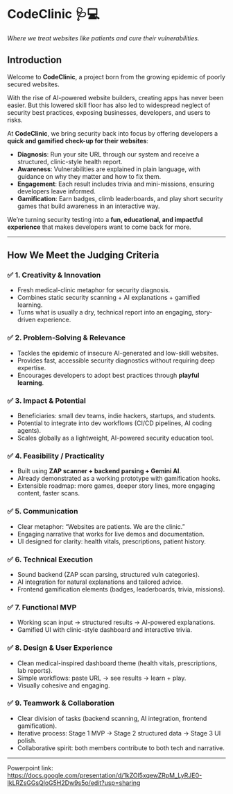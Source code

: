 # **CodeClinic** 🩺💻

*Where we treat websites like patients and cure their vulnerabilities.*

## **Introduction**

Welcome to **CodeClinic**, a project born from the growing epidemic of poorly secured websites.

With the rise of AI-powered website builders, creating apps has never been easier. But this lowered skill floor has also led to widespread neglect of security best practices, exposing businesses, developers, and users to risks.

At **CodeClinic**, we bring security back into focus by offering developers a **quick and gamified check-up for their websites**:

* **Diagnosis**: Run your site URL through our system and receive a structured, clinic-style health report.
* **Awareness**: Vulnerabilities are explained in plain language, with guidance on why they matter and how to fix them.
* **Engagement**: Each result includes trivia and mini-missions, ensuring developers leave informed.
* **Gamification**: Earn badges, climb leaderboards, and play short security games that build awareness in an interactive way.

We’re turning security testing into a **fun, educational, and impactful experience** that makes developers want to come back for more.

---

## **How We Meet the Judging Criteria**

### ✅ **1. Creativity & Innovation**

* Fresh medical-clinic metaphor for security diagnosis.
* Combines static security scanning + AI explanations + gamified learning.
* Turns what is usually a dry, technical report into an engaging, story-driven experience.

### ✅ **2. Problem-Solving & Relevance**

* Tackles the epidemic of insecure AI-generated and low-skill websites.
* Provides fast, accessible security diagnostics without requiring deep expertise.
* Encourages developers to adopt best practices through **playful learning**.

### ✅ **3. Impact & Potential**

* Beneficiaries: small dev teams, indie hackers, startups, and students.
* Potential to integrate into dev workflows (CI/CD pipelines, AI coding agents).
* Scales globally as a lightweight, AI-powered security education tool.

### ✅ **4. Feasibility / Practicality**

* Built using **ZAP scanner + backend parsing + Gemini AI**.
* Already demonstrated as a working prototype with gamification hooks.
* Extensible roadmap: more games, deeper story lines, more engaging content, faster scans.

### ✅ **5. Communication**

* Clear metaphor: “Websites are patients. We are the clinic.”
* Engaging narrative that works for live demos and documentation.
* UI designed for clarity: health vitals, prescriptions, patient history.

### ✅ **6. Technical Execution**

* Sound backend (ZAP scan parsing, structured vuln categories).
* AI integration for natural explanations and tailored advice.
* Frontend gamification elements (badges, leaderboards, trivia, missions).

### ✅ **7. Functional MVP**

* Working scan input → structured results → AI-powered explanations.
* Gamified UI with clinic-style dashboard and interactive trivia.

### ✅ **8. Design & User Experience**

* Clean medical-inspired dashboard theme (health vitals, prescriptions, lab reports).
* Simple workflows: paste URL → see results → learn + play.
* Visually cohesive and engaging.

### ✅ **9. Teamwork & Collaboration**

* Clear division of tasks (backend scanning, AI integration, frontend gamification).
* Iterative process: Stage 1 MVP → Stage 2 structured data → Stage 3 UI polish.
* Collaborative spirit: both members contribute to both tech and narrative.


---
Powerpoint link: https://docs.google.com/presentation/d/1kZOl5xqewZRpM_LyRJE0-IkLRZsGGsQloG5H2Dw9s5o/edit?usp=sharing

